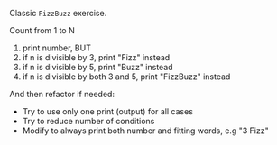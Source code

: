 Classic `FizzBuzz` exercise.

Count from 1 to N
1. print number, BUT
2. if n is divisible by 3, print "Fizz" instead
3. if n is divisible by 5, print "Buzz" instead
4. if n is divisible by both 3 and 5, print "FizzBuzz" instead

And then refactor if needed:
- Try to use only one print (output) for all cases
- Try to reduce number of conditions
- Modify to always print both number and fitting words, e.g "3 Fizz"
